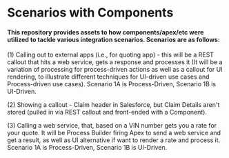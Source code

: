 # Scenarios with Components

#### This repository provides assets to how components/apex/etc were utilized to tackle various integration scenarios. Scenarios are as follows:

(1) Calling out to external apps (i.e., for quoting app) - this will be a REST callout that hits a web service, gets a response and processes it (It will be a variation of processing for process-driven actions as well as a callout for UI rendering, to illustrate different techniques for UI-driven use cases and Process-driven use cases). Scenario 1A is Process-Driven, Scenario 1B is UI-Driven.

(2) Showing a callout - Claim header in Salesforce, but Claim Details aren't stored (pulled in via REST callout and front-ended with a Component).

(3) Calling a web service, that, based on a VIN number gets you a rate for your quote. It will be Process Builder firing Apex to send a web service and get a result, as well as UI alternative if want to render a rate and process it. Scenario 1A is Process-Driven, Scenario 1B is UI-Driven.

